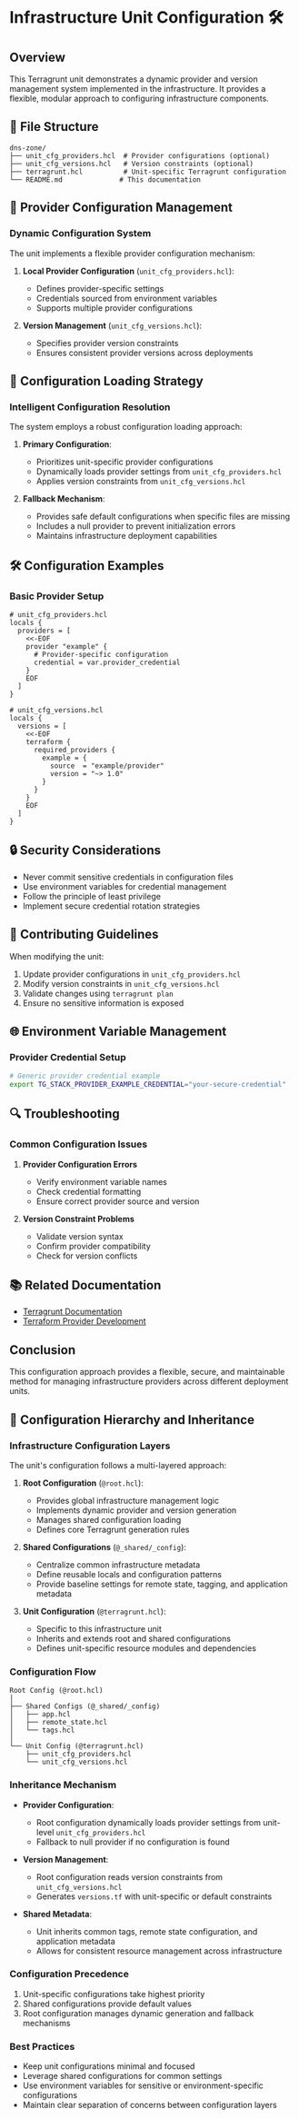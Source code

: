 # Infrastructure Unit Configuration 🛠️

## Overview

This Terragrunt unit demonstrates a dynamic provider and version management system implemented in the infrastructure. It provides a flexible, modular approach to configuring infrastructure components.

## 📁 File Structure

```
dns-zone/
├── unit_cfg_providers.hcl  # Provider configurations (optional)
├── unit_cfg_versions.hcl   # Version constraints (optional)
├── terragrunt.hcl          # Unit-specific Terragrunt configuration
└── README.md              # This documentation
```

## 🔌 Provider Configuration Management

### Dynamic Configuration System

The unit implements a flexible provider configuration mechanism:

1. **Local Provider Configuration** (`unit_cfg_providers.hcl`):

   - Defines provider-specific settings
   - Credentials sourced from environment variables
   - Supports multiple provider configurations

2. **Version Management** (`unit_cfg_versions.hcl`):
   - Specifies provider version constraints
   - Ensures consistent provider versions across deployments

## 🔄 Configuration Loading Strategy

### Intelligent Configuration Resolution

The system employs a robust configuration loading approach:

1. **Primary Configuration**:

   - Prioritizes unit-specific provider configurations
   - Dynamically loads provider settings from `unit_cfg_providers.hcl`
   - Applies version constraints from `unit_cfg_versions.hcl`

2. **Fallback Mechanism**:
   - Provides safe default configurations when specific files are missing
   - Includes a null provider to prevent initialization errors
   - Maintains infrastructure deployment capabilities

## 🛠️ Configuration Examples

### Basic Provider Setup

```hcl
# unit_cfg_providers.hcl
locals {
  providers = [
    <<-EOF
    provider "example" {
      # Provider-specific configuration
      credential = var.provider_credential
    }
    EOF
  ]
}

# unit_cfg_versions.hcl
locals {
  versions = [
    <<-EOF
    terraform {
      required_providers {
        example = {
          source  = "example/provider"
          version = "~> 1.0"
        }
      }
    }
    EOF
  ]
}
```

## 🔒 Security Considerations

- Never commit sensitive credentials in configuration files
- Use environment variables for credential management
- Follow the principle of least privilege
- Implement secure credential rotation strategies

## 🤝 Contributing Guidelines

When modifying the unit:

1. Update provider configurations in `unit_cfg_providers.hcl`
2. Modify version constraints in `unit_cfg_versions.hcl`
3. Validate changes using `terragrunt plan`
4. Ensure no sensitive information is exposed

## 🌐 Environment Variable Management

### Provider Credential Setup

```bash
# Generic provider credential example
export TG_STACK_PROVIDER_EXAMPLE_CREDENTIAL="your-secure-credential"
```

## 🔍 Troubleshooting

### Common Configuration Issues

1. **Provider Configuration Errors**

   - Verify environment variable names
   - Check credential formatting
   - Ensure correct provider source and version

2. **Version Constraint Problems**
   - Validate version syntax
   - Confirm provider compatibility
   - Check for version conflicts

## 📚 Related Documentation

- [Terragrunt Documentation](https://terragrunt.gruntwork.io/docs/)
- [Terraform Provider Development](https://developer.hashicorp.com/terraform/plugin/best-practices)

## Conclusion

This configuration approach provides a flexible, secure, and maintainable method for managing infrastructure providers across different deployment units.

## 🌳 Configuration Hierarchy and Inheritance

### Infrastructure Configuration Layers

The unit's configuration follows a multi-layered approach:

1. **Root Configuration** (`@root.hcl`):

   - Provides global infrastructure management logic
   - Implements dynamic provider and version generation
   - Manages shared configuration loading
   - Defines core Terragrunt generation rules

2. **Shared Configurations** (`@_shared/_config`):

   - Centralize common infrastructure metadata
   - Define reusable locals and configuration patterns
   - Provide baseline settings for remote state, tagging, and application metadata

3. **Unit Configuration** (`@terragrunt.hcl`):
   - Specific to this infrastructure unit
   - Inherits and extends root and shared configurations
   - Defines unit-specific resource modules and dependencies

### Configuration Flow

```
Root Config (@root.hcl)
│
├── Shared Configs (@_shared/_config)
│   ├── app.hcl
│   ├── remote_state.hcl
│   └── tags.hcl
│
└── Unit Config (@terragrunt.hcl)
    ├── unit_cfg_providers.hcl
    └── unit_cfg_versions.hcl
```

### Inheritance Mechanism

- **Provider Configuration**:

  - Root configuration dynamically loads provider settings from unit-level `unit_cfg_providers.hcl`
  - Fallback to null provider if no configuration is found

- **Version Management**:

  - Root configuration reads version constraints from `unit_cfg_versions.hcl`
  - Generates `versions.tf` with unit-specific or default constraints

- **Shared Metadata**:
  - Unit inherits common tags, remote state configuration, and application metadata
  - Allows for consistent resource management across infrastructure

### Configuration Precedence

1. Unit-specific configurations take highest priority
2. Shared configurations provide default values
3. Root configuration manages dynamic generation and fallback mechanisms

### Best Practices

- Keep unit configurations minimal and focused
- Leverage shared configurations for common settings
- Use environment variables for sensitive or environment-specific configurations
- Maintain clear separation of concerns between configuration layers
